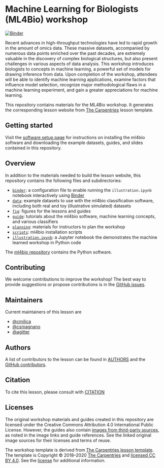 # Machine Learning for Biologists (ML4Bio) workshop
[![Binder](http://mybinder.org/badge_logo.svg)](https://mybinder.org/v2/gh/carpentries-incubator/ml4bio-workshop/gh-pages?urlpath=tree/illustration.ipynb)

Recent advances in high-throughput technologies have led to rapid growth in the amount of omics data.
These massive datasets, accompanied by numerous data points enriched over the past decades, are extremely valuable in the discovery of complex biological structures, but also present challenges in various aspects of data analysis.
This workshop introduces biologists to concepts in machine learning, a powerful set of models for drawing inference from data.
Upon completion of the workshop, attendees will be able to identify machine learning applications, examine factors that influence model selection, recognize major methodological flaws in a machine learning experiment, and gain a greater appreciations for machine learning.

This repository contains materials for the ML4Bio workshop.
It generates the corresponding lesson website from [The Carpentries](https://carpentries.org/) lesson template.

## Getting started
Visit the [software setup page](https://carpentries-incubator.github.io/ml4bio-workshop/setup.html) for instructions on installing the ml4bio software and downloading the example datasets, guides, and slides contained in this repository.

## Overview
In addition to the materials needed to build the lesson website, this repository contains the following files and subdirectories:
- [`binder`](binder): a configuration file to enable running the `illustration.ipynb` notebook interactively using [Binder](https://mybinder.org/)
- [`data`](data): example datasets to use with the ml4bio classification software, including both real and toy (illustrative simulated) datasets
- [`fig`](fig): figures for the lessons and guides
- [`guide`](guide): tutorials about the ml4bio software, machine learning concepts, and various classifiers
- [`planning`](planning): materials for instructors to plan the workshop
- [`scripts`](scripts): ml4bio installation scripts
- [`illustration.ipynb`](illustration.ipynb): a Jupyter notebook the demonstrates the machine learned workshop in Python code

The [ml4bio repository](https://github.com/gitter-lab/ml4bio) contains the Python software.

## Contributing
We welcome contributions to improve the workshop!
The best way to provide suggestions or propose contributions is in the [GitHub issues](https://github.com/carpentries-incubator/ml4bio-workshop/issues).

## Maintainers
Current maintainers of this lesson are

* [@cmilica](https://github.com/cmilica)
* [@csmagnano](https://github.com/csmagnano)
* [@agitter](https://github.com/agitter)

## Authors
A list of contributors to the lesson can be found in [AUTHORS](AUTHORS) and the [GitHub contributors](https://github.com/carpentries-incubator/ml4bio-workshop/graphs/contributors).

## Citation
To cite this lesson, please consult with [CITATION](CITATION)

## Licenses
The original workshop materials and guides created in this repository are licensed under the Creative Commons Attribution 4.0 International Public License.
However, the guides also contain [images from third-party sources](fig/third_party_figures), as noted in the image links and guide references.
See the linked original image sources for their licenses and terms of reuse.

The workshop template is derived from [The Carpentries lesson template](https://github.com/carpentries/styles).
The template is Copyright © 2018–2020 [The Carpentries](https://carpentries.org/) and [licensed CC BY 4.0](https://github.com/carpentries/styles/blob/gh-pages/LICENSE.md).
See the [license](https://carpentries-incubator.github.io/ml4bio-workshop/LICENSE.html) for additional information.
